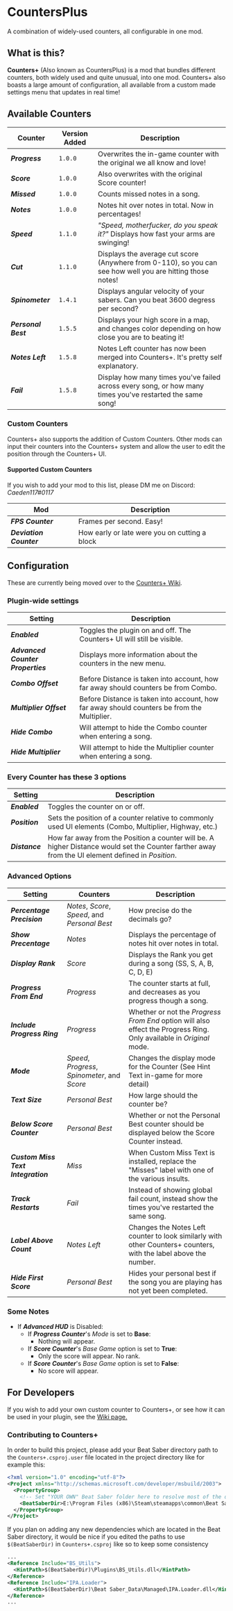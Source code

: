 # CountersPlus
A combination of widely-used counters, all configurable in one mod.

## What is this?
**Counters+** (Also known as CountersPlus) is a mod that bundles different counters, both widely used and quite unusual, into one mod. Counters+ also boasts a large amount of configuration, all available from a custom made settings menu that updates in real time!

## Available Counters
|Counter|Version Added|Description|
|-|-|-|
|***Progress***|`1.0.0`|Overwrites the in-game counter with the original we all know and love!|
|***Score***|`1.0.0`|Also overwrites with the original Score counter!|
|***Missed***|`1.0.0`|Counts missed notes in a song.|
|***Notes***|`1.0.0`|Notes hit over notes in total. Now in percentages!|
|***Speed***|`1.1.0`|*"Speed, motherfucker, do you speak it?"* Displays how fast your arms are swinging!|
|***Cut***|`1.1.0`|Displays the average cut score (Anywhere from 0-110), so you can see how well you are hitting those notes!|
|***Spinometer***|`1.4.1`|Displays angular velocity of your sabers. Can you beat 3600 degress per second?|
|***Personal Best***|`1.5.5`|Displays your high score in a map, and changes color depending on how close you are to beating it!|
|***Notes Left***|`1.5.8`|Notes Left counter has now been merged into Counters+. It's pretty self explanatory.|
|***Fail***|`1.5.8`|Display how many times you've failed across every song, or how many times you've restarted the same song!|

### Custom Counters
Counters+ also supports the addition of Custom Counters. Other mods can input their counters into the Counters+ system and allow the user to edit the position through the Counters+ UI.

#### Supported Custom Counters
If you wish to add your mod to this list, please DM me on Discord: *Caeden117#0117*

|Mod|Description|
|-|-|
|***FPS Counter***|Frames per second. Easy!|
|***Deviation Counter***|How early or late were you on cutting a block|

## Configuration

These are currently being moved over to the [Counters+ Wiki](https://github.com/Caeden117/CountersPlus/wiki).

### Plugin-wide settings
|Setting|Description|
|-|-|
|***Enabled***|Toggles the plugin on and off. The Counters+ UI will still be visible.|
|***Advanced Counter Properties***|Displays more information about the counters in the new menu.|
|***Combo Offset***|Before Distance is taken into account, how far away should counters be from Combo.|
|***Multiplier Offset***|Before Distance is taken into account, how far away should counters be from the Multiplier.|
|***Hide Combo***|Will attempt to hide the Combo counter when entering a song.|
|***Hide Multiplier***|Will attempt to hide the Multiplier counter when entering a song.|

### Every Counter has these 3 options
|Setting|Description|
|-|-|
|***Enabled***|Toggles the counter on or off.|
|***Position***|Sets the position of a counter relative to commonly used UI elements (Combo, Multiplier, Highway, etc.)|
|***Distance***|How far away from the Position a counter will be. A higher Distance would set the Counter farther away from the UI element defined in *Position*.|

### Advanced Options
|Setting|Counters|Description
|-|-|-|
|***Percentage Precision***|*Notes*, *Score*, *Speed*, and *Personal Best*|How precise do the decimals go?|
|***Show Precentage***|*Notes*|Displays the percentage of notes hit over notes in total.|
|***Display Rank***|*Score*|Displays the Rank you get during a song (SS, S, A, B, C, D, E)|
|***Progress From End***|*Progress*|The counter starts at full, and decreases as you progress though a song.|
|***Include Progress Ring***|*Progress*|Whether or not the *Progress From End* option will also effect the Progress Ring. Only available in *Original* mode.|
|***Mode***|*Speed*, *Progress*, *Spinometer*, and *Score*|Changes the display mode for the Counter (See Hint Text in-game for more detail)|
|***Text Size***|*Personal Best*|How large should the counter be?|
|***Below Score Counter***|*Personal Best*|Whether or not the Personal Best counter should be displayed below the Score Counter instead.|
|***Custom Miss Text Integration***|*Miss*|When Custom Miss Text is installed, replace the "Misses" label with one of the various insults.|
|***Track Restarts***|*Fail*|Instead of showing global fail count, instead show the times you've restarted the same song.|
|***Label Above Count***|*Notes Left*|Changes the Notes Left counter to look similarly with other Counters+ counters, with the label above the number.|
|***Hide First Score***|*Personal Best*|Hides your personal best if the song you are playing has not yet been completed.|

### Some Notes

- If ***Advanced HUD*** is Disabled:
  - If ***Progress Counter***'s *Mode* is set to **Base**:
    - Nothing will appear.
  - If ***Score Counter***'s *Base Game* option is set to **True**:
    - Only the score will appear. No rank.
  - If ***Score Counter***'s *Base Game* option is set to **False**:
    - No score will appear.

## For Developers
If you wish to add your own custom counter to Counters+, or see how it can be used in your plugin, see the [Wiki page.](https://github.com/Caeden117/CountersPlus/wiki/For-Developers)

### Contributing to Counters+
In order to build this project, please add your Beat Saber directory path to the `Counters+.csproj.user` file located in the project directory like for example this:

```xml
<?xml version="1.0" encoding="utf-8"?>
<Project xmlns="http://schemas.microsoft.com/developer/msbuild/2003">
  <PropertyGroup>
    <!-- Set "YOUR OWN" Beat Saber folder here to resolve most of the dependency paths! -->
    <BeatSaberDir>E:\Program Files (x86)\Steam\steamapps\common\Beat Saber</BeatSaberDir>
  </PropertyGroup>
</Project>
```

If you plan on adding any new dependencies which are located in the Beat Saber directory, it would be nice if you edited the paths to use `$(BeatSaberDir)` in `Counters+.csproj` like so to keep some consistency

```xml
...
<Reference Include="BS_Utils">
  <HintPath>$(BeatSaberDir)\Plugins\BS_Utils.dll</HintPath>
</Reference>
<Reference Include="IPA.Loader">
  <HintPath>$(BeatSaberDir)\Beat Saber_Data\Managed\IPA.Loader.dll</HintPath>
</Reference>
...
```